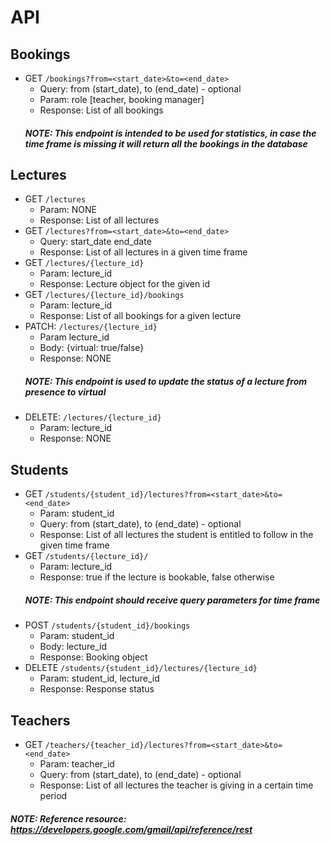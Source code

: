 # API
<!-- Endpoints are meant to be preceded by /api (/operations == /api/operations)-->
## Bookings
- GET `/bookings?from=<start_date>&to=<end_date>`
  - Query: from (start_date), to (end_date) - optional
  - Param: role [teacher, booking manager]
  - Response: List of all bookings
  ##### NOTE: This endpoint is intended to be used for statistics, in case the time frame is missing it will return all the bookings in the database

## Lectures
- GET `/lectures`
  - Param: NONE
  - Response: List of all lectures
- GET `/lectures?from=<start_date>&to=<end_date>`
  - Query: start_date end_date
  - Response: List of all lectures in a given time frame
- GET `/lectures/{lecture_id}`
  - Param: lecture_id
  - Response: Lecture object for the given id
- GET `/lectures/{lecture_id}/bookings`
  - Param: lecture_id
  - Response: List of all bookings for a given lecture
- PATCH: `/lectures/{lecture_id}`
  - Param lecture_id
  - Body: {virtual: true/false}
  - Response: NONE
  ##### NOTE: This endpoint is used to update the status of a lecture from presence to virtual
<!-- - POST: `/lectures`
  - Body: Lecture object (used to add a lecture)
  - Response: NONE 
  - NOTE : This route doesn't exist anymore, the insertion of a lecture is done at setup time -->
- DELETE: `/lectures/{lecture_id}`
  - Param: lecture_id
  - Response: NONE
  
## Students
- GET `/students/{student_id}/lectures?from=<start_date>&to=<end_date>`
  - Param: student_id
  - Query: from (start_date), to (end_date) - optional
  - Response: List of all lectures the student is entitled to follow in the given time frame
- GET `/students/{lecture_id}/`
  - Param: lecture_id
  - Response: true if the lecture is bookable, false otherwise
  ##### NOTE: This endpoint should receive query parameters for time frame
- POST `/students/{student_id}/bookings`
  - Param: student_id
  - Body: lecture_id
  - Response: Booking object
- DELETE `/students/{student_id}/lectures/{lecture_id}`
  - Param: student_id, lecture_id
  - Response: Response status

## Teachers
- GET `/teachers/{teacher_id}/lectures?from=<start_date>&to=<end_date>`
  - Param: teacher_id
  - Query: from (start_date), to (end_date) - optional
  - Response: List of all lectures the teacher is giving in a certain time period

  
  
##### NOTE: Reference resource: https://developers.google.com/gmail/api/reference/rest 
<!-- API does not include possible DELETE needed -->